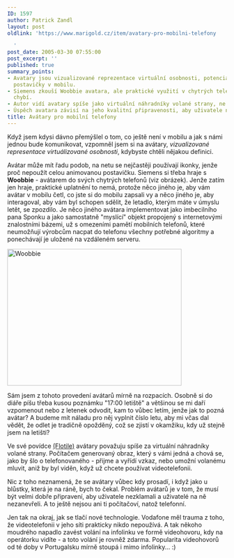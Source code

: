 ```yaml
---
ID: 1597
author: Patrick Zandl
layout: post
oldlink: 'https://www.marigold.cz/item/avatary-pro-mobilni-telefony

  '
post_date: 2005-03-30 07:55:00
post_excerpt: ''
published: true
summary_points:
- Avatary jsou vizualizované reprezentace virtuální osobnosti, potenciálně animované
  postavičky v mobilu.
- Siemens zkouší Woobbie avatara, ale praktické využití v chytrých telefonech zatím
  chybí.
- Autor vidí avatary spíše jako virtuální náhradníky volané strany, ne imbecilní panáky.
- Úspěch avatara závisí na jeho kvalitní připravenosti, aby uživatele nezklamal.
title: Avátary pro mobilní telefony
---
```


<p>Když jsem kdysi dávno přemýšlel o tom, co ještě není v mobilu a jak s námi jednou bude komunikovat, vzpomněl jsem si na avátary, <i>vizualizované representace virtuálizované osobnosti</i>, kdybyste chtěli nějakou definici. </p>

<p>Avátar může mít řadu podob, na netu se nejčastěji používají ikonky, jenže proč nepoužít celou animovanou postavičku. Siemens si třeba hraje s <b>Woobbie</b> - avátarem do svých chytrých telefonů (viz obrázek). Jenže zatím jen hraje, praktické uplatnění to nemá, protože něco jiného je, aby vám avátar v mobilu četl, co jste si do mobilu zapsali vy a něco jiného je, aby interagoval, aby vám byl schopen sdělit, že letadlo, kterým máte v úmyslu letět, se zpozdilo. Je něco jiného avátara implementovat jako imbecilního pana Sponku a jako samostatně "myslící" objekt propojený s internetovými znalostními bázemi, už s omezeními pamětí mobilních telefonů, které neumožňují výrobcům nacpat do telefonu všechny potřebné algoritmy a ponechávají je uložené na vzdáleném serveru. </p>

<p><img src="/wp-content/uploads/20050330-woobbie.jpg" alt="Woobbie" width="400" height="314" /></p>

<p>Sám jsem z tohoto provedení avátarů mírně na rozpacích. Osobně si do diáře píšu třeba kusou poznámku "17:00 letiště" a většinou se mi daří vzpomenout nebo z letenek odvodit, kam to vůbec letím, jenže jak to pozná avátar? A budeme mít náladu pro něj vyplnit číslo letu, aby mi včas dal vědět, že odlet je tradičně opožděný, což se zjistí v okamžiku, kdy už stejně jsem na letišti?</p>

<p>Ve své povídce <a href="http://flotila.bloguje.cz/62933_item.php">(Flotile)</a> avátary považuju spíše za virtuální náhradníky volané strany. Počítačem generovaný obraz, který s vámi jedná a chová se, jako by šlo o telefonovaného - přijme a vyřídí vzkaz, nebo umožní volanému mluvit, aniž by byl viděn, když už chcete používat videotelefonii.</p>

<p>Nic z toho neznamená, že se avátary vůbec kdy prosadí, i když jako u blůstky, která je na ráně, bych to čekal. Problém avátarů je v tom, že musí být velmi dobře připravení, aby uživatele nezklamali a uživatelé na ně nezanevřeli. A to ještě nejsou ani ti počítačoví, natož telefonní. </p>

<p>Jen tak na okraj, jak se tlačí nové technologie. Vodafone měl trauma z toho, že videotelefonii v jeho síti prakticky nikdo nepoužívá. A tak někoho moudrého napadlo zavést volání na infolinku ve formě videohovoru, kdy na operátorku vidíte - a toto volání je rovněž zdarma. Popularita videohovorů od té doby v Portugalsku mírně stoupá i mimo infolinky... :)
</p>